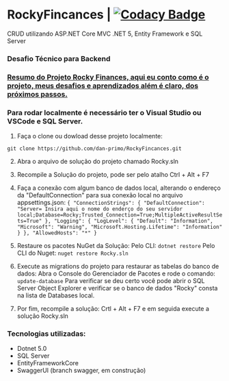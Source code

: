 # RockyFincances | [![Codacy Badge](https://app.codacy.com/project/badge/Grade/3526f61815d14ba480c68d90cc075ff4)](https://www.codacy.com/gh/dan-primo/RockyFincances/dashboard?utm_source=github.com&amp;utm_medium=referral&amp;utm_content=dan-primo/RockyFincances&amp;utm_campaign=Badge_Grade)
CRUD utilizando ASP.NET Core MVC .NET 5, Entity Framework e SQL Server

### Desafio Técnico para Backend

### [Resumo do Projeto Rocky Finances, aqui eu conto como é o projeto, meus desafios e aprendizados além é claro, dos próximos passos.](https://www.notion.so/Rocky-Finances-3138984f306540b583465269f69b7fe1)

### Para rodar localmente é necessário ter o Visual Studio ou VSCode e SQL Server.

1. Faça o clone ou dowload desse projeto localmente:

``
git clone https://github.com/dan-primo/RockyFincances.git
``

2. Abra o arquivo de solução do projeto chamado Rocky.sln

3. Recompile a Solução do projeto, pode ser pelo atalho Ctrl + Alt + F7

4. Faça a conexão com algum banco de dados local, alterando o endereço da "DefaultConnection" para sua conexão local no arquivo appsettings.json:
``
{
  "ConnectionStrings": {
    "DefaultConnection": "Server= Insira aqui o nome do enderço do seu servidor local;Database=Rocky;Trusted_Connection=True;MultipleActiveResultSets=True"
  },
  "Logging": {
    "LogLevel": {
      "Default": "Information",
      "Microsoft": "Warning",
      "Microsoft.Hosting.Lifetime": "Information"
    }
  },
  "AllowedHosts": "*"
}
``

5. Restaure os pacotes NuGet da Solução:
Pelo CLI: 
``
dotnet restore
``
Pelo CLI do Nuget: 
``
nuget restore Rocky.sln
``

6. Execute as migrations do projeto para restaurar as tabelas do banco de dados:
Abra o Console do Gerenciador de Pacotes e rode o comando:
``
update-database
``
Para verificar se deu certo você pode abrir o SQL Server Object Explorer e verificar se o banco de dados "Rocky" consta na lista de Databases local.

7. Por fim, recompile a solução: Crtl + Alt + F7 e em seguida execute a solução Rocky.sln 

### Tecnologias utilizadas:

* Dotnet 5.0
* SQL Server
* EntityFrameworkCore
* SwaggerUI (branch swagger, em construção)
